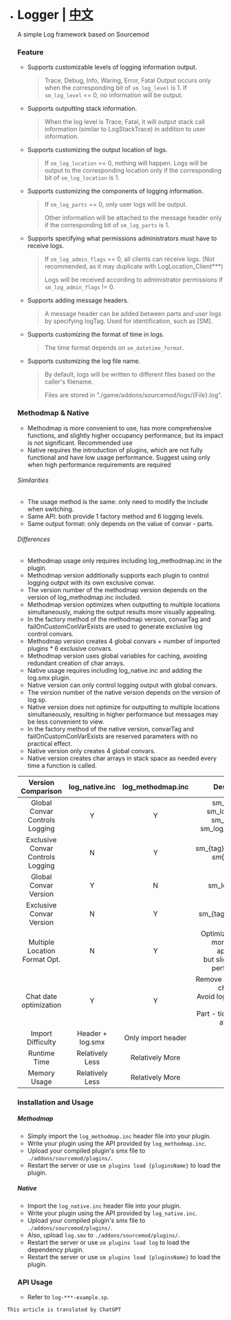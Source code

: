 - # Logger | [中文](./README-CHI.md)

  A simple Log framework based on Sourcemod

  ### Feature

  - Supports customizable levels of logging information output.

    > Trace, Debug, Info, Waring, Error, Fatal Output occurs only when the corresponding bit of `sm_log_level` is 1. If `sm_log_level` == 0, no information will be output.
  
  - Supports outputting stack information.

    > When the log level is Trace, Fatal, it will output stack call information (similar to LogStackTrace) in addition to user information.

  - Supports customizing the output location of logs.
  
    > If `sm_log_location` == 0, nothing will happen. Logs will be output to the corresponding location only if the corresponding bit of `sm_log_location` is 1.
  
  - Supports customizing the components of logging information.
  
    > If `sm_log_parts` == 0, only user logs will be output.
    >
    > Other information will be attached to the message header only if the corresponding bit of `sm_log_parts` is 1.
  
  - Supports specifying what permissions administrators must have to receive logs.
  
    > If `sm_log_admin_flags` == 0, all clients can receive logs. (Not recommended, as it may duplicate with LogLocation_Client***)
    >
    > Logs will be received according to administrator permissions if `sm_log_admin_flags` != 0.
  
  - Supports adding message headers.
  
    > A message header can be added between parts and user logs by specifying logTag. Used for identification, such as [SM].
  
  - Supports customizing the format of time in logs.
  
    > The time format depends on `sm_datetime_format`.
  
  - Supports customizing the log file name.

    > By default, logs will be written to different files based on the caller's filename.
    >
    > Files are stored in "./game/addons/sourcemod/logs/{File}.log".

  ### Methodmap & Native

  - Methodmap is more convenient to use, has more comprehensive functions, and slightly higher occupancy performance, but its impact is not significant. Recommended use
  - Native requires the introduction of plugins, which are not fully functional and have low usage performance. Suggest using only when high performance requirements are required
  
  ###### Similarities
  
  - The usage method is the same: only need to modify the include when switching.
  - Same API: both provide 1 factory method and 6 logging levels.
  - Same output format: only depends on the value of convar - parts.
  
  ###### Differences
  
  - Methodmap usage only requires including log_methodmap.inc in the plugin.
  - Methodmap version additionally supports each plugin to control logging output with its own exclusive convar.
  - The version number of the methodmap version depends on the version of log_methodmap.inc included.
  - Methodmap version optimizes when outputting to multiple locations simultaneously, making the output results more visually appealing.
  - In the factory method of the methodmap version, convarTag and failOnCustomConVarExists are used to generate exclusive log control convars.
  - Methodmap version creates 4 global convars + number of imported plugins * 6 exclusive convars.
  - Methodmap version uses global variables for caching, avoiding redundant creation of char arrays.
  - Native usage requires including log_native.inc and adding the log.smx plugin.
  - Native version can only control logging output with global convars.
  - The version number of the native version depends on the version of log.sp.
  - Native version does not optimize for outputting to multiple locations simultaneously, resulting in higher performance but messages may be less convenient to view.
  - In the factory method of the native version, convarTag and failOnCustomConVarExists are reserved parameters with no practical effect.
  - Native version only creates 4 global convars.
  - Native version creates char arrays in stack space as needed every time a function is called.

  |        Version Comparison         |  log_native.inc  | log_methodmap.inc  |                         Description                          |
  | :-------------------------------: | :--------------: | :----------------: | :----------------------------------------------------------: |
  |  Global Convar Controls Logging   |        Y         |         Y          | sm_log_level<br>sm_log_location<br>sm_log_parts<br>sm_log_admin_flags |
  | Exclusive Convar Controls Logging |        N         |         Y          |           sm_{tag}_global_contral<br>sm_{tag}_***            |
  |       Global Convar Version       |        Y         |         N          |                        sm_log_version                        |
  |     Exclusive Convar Version      |        N         |         Y          |                     sm_{tag}_log_version                     |
  |   Multiple Location Format Opt.   |        N         |         Y          | Optimized logs look more visually appealing<br>but slightly slower performance |
  |      Chat date optimization       |        Y         |         Y          | Remove part date from chat logs <br/>Avoid logs that are too long<br>Part - tick count is not affected |
  |         Import Difficulty         | Header + log.smx | Only import header |                                                              |
  |           Runtime Time            | Relatively Less  |  Relatively More   |                                                              |
  |           Memory Usage            | Relatively Less  |  Relatively More   |                                                              |

  ### Installation and Usage
  
  ##### Methodmap
  
  - Simply import the `log_methodmap.inc` header file into your plugin.
  - Write your plugin using the API provided by `log_methodmap.inc`.
  - Upload your compiled plugin's smx file to `./addons/sourcemod/plugins/`.
  - Restart the server or use `sm plugins load {pluginsName}` to load the plugin.
  
  ##### Native
  
  - Import the `log_native.inc` header file into your plugin.
  - Write your plugin using the API provided by `log_native.inc`.
  - Upload your compiled plugin's smx file to `./addons/sourcemod/plugins/`.
  - Also, upload `log.smx` to `./addons/sourcemod/plugins/`.
  - Restart the server or use `sm plugins load log` to load the dependency plugin.
  - Restart the server or use `sm plugins load {pluginsName}` to load the plugin.

  ### API Usage
  
  - Refer to `log-***-example.sp`.
  
  

`This article is translated by ChatGPT`
